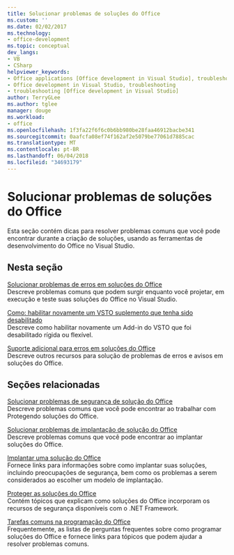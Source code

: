 ```yaml
---
title: Solucionar problemas de soluções do Office
ms.custom: ''
ms.date: 02/02/2017
ms.technology:
- office-development
ms.topic: conceptual
dev_langs:
- VB
- CSharp
helpviewer_keywords:
- Office applications [Office development in Visual Studio], troubleshooting
- Office development in Visual Studio, troubleshooting
- troubleshooting [Office development in Visual Studio]
author: TerryGLee
ms.author: tglee
manager: douge
ms.workload:
- office
ms.openlocfilehash: 1f3fa22f6f6c0b6bb980be28faa46912bacbe341
ms.sourcegitcommit: 0aafcfa08ef74f162af2e5079be77061d7885cac
ms.translationtype: MT
ms.contentlocale: pt-BR
ms.lasthandoff: 06/04/2018
ms.locfileid: "34693179"
---
```

# <a name="troubleshoot-office-solutions"></a>Solucionar problemas de soluções do Office
  Esta seção contém dicas para resolver problemas comuns que você pode encontrar durante a criação de soluções, usando as ferramentas de desenvolvimento do Office no Visual Studio.  
  
## <a name="in-this-section"></a>Nesta seção  
 [Solucionar problemas de erros em soluções do Office](../vsto/troubleshooting-errors-in-office-solutions.md)  
 Descreve problemas comuns que podem surgir enquanto você projetar, em execução e teste suas soluções do Office no Visual Studio.  
  
 [Como: habilitar novamente um VSTO suplemento que tenha sido desabilitado](../vsto/how-to-re-enable-a-vsto-add-in-that-has-been-disabled.md)  
 Descreve como habilitar novamente um Add-in do VSTO que foi desabilitado rígida ou flexível.  
  
 [Suporte adicional para erros em soluções do Office](../vsto/additional-support-for-errors-in-office-solutions.md)  
 Descreve outros recursos para solução de problemas de erros e avisos em soluções do Office.  
  
## <a name="related-sections"></a>Seções relacionadas  
 [Solucionar problemas de segurança de solução do Office](../vsto/troubleshooting-office-solution-security.md)  
 Descreve problemas comuns que você pode encontrar ao trabalhar com Protegendo soluções do Office.  
  
 [Solucionar problemas de implantação de solução do Office](../vsto/troubleshooting-office-solution-deployment.md)  
 Descreve problemas comuns que você pode encontrar ao implantar soluções do Office.  
  
 [Implantar uma solução do Office](../vsto/deploying-an-office-solution.md)  
 Fornece links para informações sobre como implantar suas soluções, incluindo preocupações de segurança, bem como os problemas a serem considerados ao escolher um modelo de implantação.  
  
 [Proteger as soluções do Office](../vsto/securing-office-solutions.md)  
 Contém tópicos que explicam como soluções do Office incorporam os recursos de segurança disponíveis com o .NET Framework.  
  
 [Tarefas comuns na programação do Office](../vsto/common-tasks-in-office-programming.md)  
 Frequentemente, as listas de perguntas frequentes sobre como programar soluções do Office e fornece links para tópicos que podem ajudar a resolver problemas comuns.  
  
  